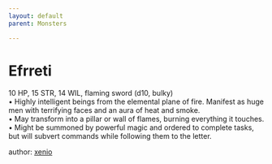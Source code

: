 ```yaml
---
layout: default
parent: Monsters 

--- 
```

# Efrreti
10 HP, 15 STR, 14 WIL, flaming sword (d10, bulky)  
• Highly intelligent beings from the elemental plane of fire.   Manifest as huge men with terrifying faces and an aura of heat and smoke.  
• May transform into a pillar or wall of flames, burning everything it touches.  
• Might be summoned by powerful magic and ordered to complete tasks, but will subvert commands while following them to the letter.  




author: [xenio](https://xenioinabottle.blogspot.com/2021/02/classic-monsters-for-cairnito-part-1.html) 


